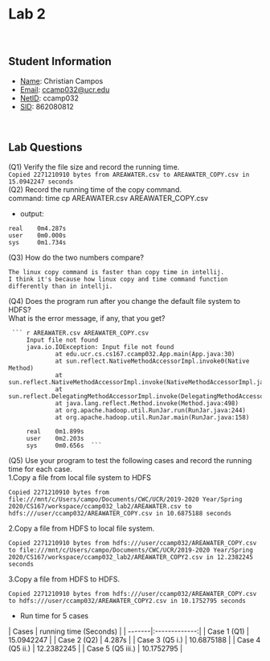 # Lab 2

<br/>

## Student Information
- <u>Name</u>: Christian Campos
- <u>Email</u>: ccamp032@ucr.edu
- <u>NetID</u>: ccamp032
- <u>SID</u>: 862080812

<br/>

## Lab Questions

(Q1) Verify the file size and record the running time. <br>
``` Copied 2271210910 bytes from AREAWATER.csv to AREAWATER_COPY.csv in 15.0942247 seconds ``` <br>
(Q2) Record the running time of the copy command. <br>
command: time cp AREAWATER.csv AREAWATER_COPY.csv   <br>
* output:
```
real    0m4.287s
user    0m0.000s
sys     0m1.734s 
```
(Q3) How do the two numbers compare? 
``` 
The linux copy command is faster than copy time in intellij. 
I think it's because how linux copy and time command function differently than in intellji. 
 ```
(Q4) Does the program run after you change the default file system to HDFS? <br>
      What is the error message, if any, that you get?
      
     ``` r AREAWATER.csv AREAWATER_COPY.csv
         Input file not found
         java.io.IOException: Input file not found
                 at edu.ucr.cs.cs167.ccamp032.App.main(App.java:30)
                 at sun.reflect.NativeMethodAccessorImpl.invoke0(Native Method)
                 at sun.reflect.NativeMethodAccessorImpl.invoke(NativeMethodAccessorImpl.java:62)
                 at sun.reflect.DelegatingMethodAccessorImpl.invoke(DelegatingMethodAccessorImpl.java:43)
                 at java.lang.reflect.Method.invoke(Method.java:498)
                 at org.apache.hadoop.util.RunJar.run(RunJar.java:244)
                 at org.apache.hadoop.util.RunJar.main(RunJar.java:158)
         
         real    0m1.899s
         user    0m2.203s
         sys     0m0.656s  ```
(Q5) Use your program to test the following cases and record the running time for each case.
  <br>  1.Copy a file from local file system to HDFS
  ```
Copied 2271210910 bytes from file:///mnt/c/Users/campo/Documents/CWC/UCR/2019-2020 Year/Spring 2020/CS167/workspace/ccamp032_lab2/AREAWATER.csv to hdfs:///user/ccamp032/AREAWATER_COPY.csv in 10.6875188 seconds
```
  2.Copy a file from HDFS to local file system.
  ```
Copied 2271210910 bytes from hdfs:///user/ccamp032/AREAWATER_COPY.csv to file:///mnt/c/Users/campo/Documents/CWC/UCR/2019-2020 Year/Spring 2020/CS167/workspace/ccamp032_lab2/AREAWATER_COPY2.csv in 12.2382245 seconds
  ```
  3.Copy a file from HDFS to HDFS.
  ```
  Copied 2271210910 bytes from hdfs:///user/ccamp032/AREAWATER_COPY.csv to hdfs:///user/ccamp032/AREAWATER_COPY2.csv in 10.1752795 seconds 
  ```
* Run time for 5 cases 

 | Cases  | running time (Seconds)        | 
    | -------|:-------------:| 
    | Case 1 (Q1)            | 15.0942247 |
    | Case 2 (Q2)            | 4.287s     |
    | Case 3 (Q5 i.)         | 10.6875188 |
    | Case 4 (Q5 ii.)        | 12.2382245 |
    | Case 5 (Q5 iii.)       | 10.1752795 |